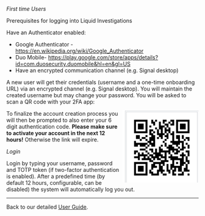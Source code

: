 _First time Users_

Prerequisites for logging into Liquid Investigations

Have an Authenticator enabled: 
* Google Authenticator - https://en.wikipedia.org/wiki/Google_Authenticator
* Duo Mobile- https://play.google.com/store/apps/details?id=com.duosecurity.duomobile&hl=en&gl=US
* Have  an encrypted communication channel (e.g. Signal desktop)

A new user will get their credentials (username and a one-time onboarding URL) via an encrypted channel (e.g. Signal desktop). You will maintain the created username but may change your password. You will be asked to scan a QR code with your 2FA app:

<img src="https://github.com/liquidinvestigations/docs-img/blob/bf12169dcf1ec1be98308966160de828259e39c0/1.%20AccountLogin.png" width=200 align=right>


To finalize the account creation process you will then be prompted to also enter your 6 digit authentication code.
**Please make sure to activate your account in the next 12 hours!** Otherwise the link will expire.

_Login_

Login by typing your username, password and TOTP token (if two-factor authentication is enabled). After a predefined time (by default 12 hours, configurable, can be disabled) the system will automatically log you out.


***


Back to our detailed [User Guide](https://github.com/liquidinvestigations/docs/wiki/User-Guide).